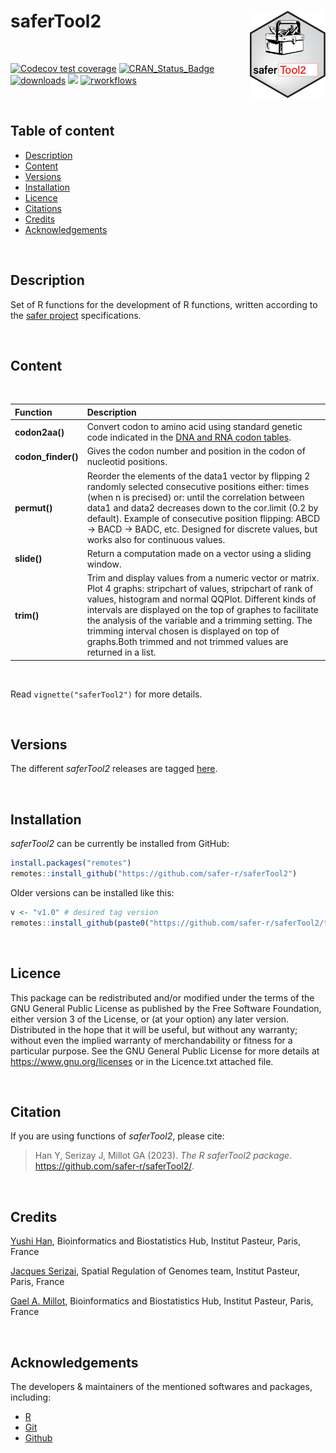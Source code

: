 
# saferTool2 <a href="">[<img src="man/figures/saferTool2.png" align="right" height="140" />](https://safer-r.github.io/saferTool2)</a>

<br />

<!-- badges: start -->

[![Codecov test coverage](https://codecov.io/github/safer-r/saferTool2/coverage.svg?branch=master)](https://app.codecov.io/github/safer-r/saferTool2?branch=master)
[![CRAN_Status_Badge](https://www.r-pkg.org/badges/version/saferTool2)](https://cran.r-project.org/package=saferTool2)
[![downloads](https://cranlogs.r-pkg.org/badges/saferTool2)](https://www.rdocumentation.org/trends)
[![](https://img.shields.io/badge/license-GPL3.0-green.svg)](https://opensource.org/licenses/MITgpl-3-0)
[![rworkflows](https://github.com/safer-r/saferTool2/actions/workflows/rworkflows.yml/badge.svg)](https://github.com/safer-r/saferTool2/actions/workflows/rworkflows.yml)
<!-- badges: end -->

<br />

## Table of content

   - [Description](#description)
   - [Content](#content)
   - [Versions](#versions)
   - [Installation](#installation)
   - [Licence](#licence)
   - [Citations](#citations)
   - [Credits](#credits)
   - [Acknowledgements](#acknowledgements)

<br />

## Description

Set of R functions for the development of R functions, written according to the [safer project](https://github.com/safer-r) specifications.

<br />

## Content
<br />

| Function | Description |
| :--- | :--- |
| **codon2aa()** | Convert codon to amino acid using standard genetic code indicated in the [DNA and RNA codon tables](https://en.wikipedia.org/wiki/DNA_and_RNA_codon_tables). |
| **codon_finder()** | Gives the codon number and position in the codon of nucleotid positions. |
| **permut()** | Reorder the elements of the data1 vector by flipping 2 randomly selected  consecutive positions either: times (when n is precised) or: until the correlation between data1 and data2 decreases down to the cor.limit (0.2 by default). Example of consecutive position flipping: ABCD -> BACD -> BADC, etc. Designed for discrete values, but works also for continuous values. |
| **slide()** | Return a computation made on a vector using a sliding window. |
| **trim()** | Trim and display values from a numeric vector or matrix. Plot 4 graphs: stripchart of values, stripchart of rank of values, histogram and normal QQPlot. Different kinds of intervals are displayed on the top of graphes to facilitate the analysis of the variable and a trimming setting. The trimming interval chosen is displayed on top of graphs.Both trimmed and not trimmed values are returned in a list. |

<br />

Read `vignette("saferTool2")` for more details.

<br />

## Versions

The different *saferTool2* releases are tagged [here](https://github.com/safer-r/saferTool2/tags).

<br />

## Installation

*saferTool2* can be currently be installed from GitHub:

```r
install.packages("remotes")
remotes::install_github("https://github.com/safer-r/saferTool2")
```

Older versions can be installed like this:

```r
v <- "v1.0" # desired tag version
remotes::install_github(paste0("https://github.com/safer-r/saferTool2/tree/", v))
```

<br />

## Licence

This package can be redistributed and/or modified under the terms of the GNU General Public License as published by the Free Software Foundation, either version 3 of the License, or (at your option) any later version.
Distributed in the hope that it will be useful, but without any warranty; without even the implied warranty of merchandability or fitness for a particular purpose.
See the GNU General Public License for more details at https://www.gnu.org/licenses or in the Licence.txt attached file.

<br />

## Citation

If you are using functions of *saferTool2*, please cite: 

> Han Y, Serizay J, Millot GA (2023). _The R saferTool2 package_.
> <https://github.com/safer-r/saferTool2/>.

<br />

## Credits

[Yushi Han](https://github.com/yushiHn/), Bioinformatics and Biostatistics Hub, Institut Pasteur, Paris, France

[Jacques Serizai](https://github.com/js2264), Spatial Regulation of Genomes team, Institut Pasteur, Paris, France

[Gael A. Millot](https://github.com/gael-millot), Bioinformatics and Biostatistics Hub, Institut Pasteur, Paris, France

<br />

## Acknowledgements

The developers & maintainers of the mentioned softwares and packages, including:

- [R](https://www.r-project.org/)
- [Git](https://git-scm.com/)
- [Github](https://github.com/)



